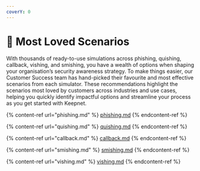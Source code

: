 ```yaml
---
coverY: 0
---
```


# 🩵 Most Loved Scenarios

With thousands of ready-to-use simulations across phishing, quishing, callback, vishing, and smishing, you have a wealth of options when shaping your organisation’s security awareness strategy. To make things easier, our Customer Success team has hand-picked their favourite and most effective scenarios from each simulator. These recommendations highlight the scenarios most loved by customers across industries and use cases, helping you quickly identify impactful options and streamline your process as you get started with Keepnet.

{% content-ref url="phishing.md" %}
[phishing.md](phishing.md)
{% endcontent-ref %}

{% content-ref url="quishing.md" %}
[quishing.md](quishing.md)
{% endcontent-ref %}

{% content-ref url="callback.md" %}
[callback.md](callback.md)
{% endcontent-ref %}

{% content-ref url="smishing.md" %}
[smishing.md](smishing.md)
{% endcontent-ref %}

{% content-ref url="vishing.md" %}
[vishing.md](vishing.md)
{% endcontent-ref %}
